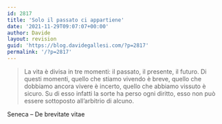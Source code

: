 ```yaml
---
id: 2817
title: 'Solo il passato ci appartiene'
date: '2021-11-29T09:07:07+00:00'
author: Davide
layout: revision
guid: 'https://blog.davidegallesi.com/?p=2817'
permalink: '/?p=2817'
---
```


> La vita è divisa in tre momenti: il passato, il presente, il futuro. Di questi momenti, quello che stiamo vivendo è breve, quello che dobbiamo ancora vivere è incerto, quello che abbiamo vissuto è sicuro. Su di esso infatti la sorte ha perso ogni diritto, esso non può essere sottoposto all’arbitrio di alcuno.

Seneca – De brevitate vitae